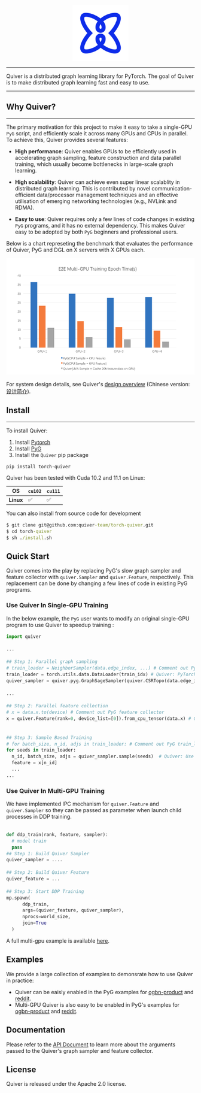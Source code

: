 [pypi-image]: https://badge.fury.io/py/torch-geometric.svg
[pypi-url]: https://pypi.org/project/torch-quiver/

<p align="center">
  <img height="150" src="docs/multi_medias/imgs/logo.png" />
</p>

--------------------------------------------------------------------------------

Quiver is a distributed graph learning library for PyTorch. The goal of Quiver is to make distributed graph learning fast and easy to use.

<!-- **Quiver** is a high-performance GNN training add-on which can fully utilize the hardware to achive the best GNN trainning performance. By integrating Quiver into your GNN training pipeline with **just serveral lines of code change**, you can enjoy **much better end-to-end performance** and **much better scalability with multi-gpus**, you can even achieve **super linear scalability** if your GPUs are connected with NVLink, Quiver will help you make full use of NVLink. -->

--------------------------------------------------------------------------------

## Why Quiver?

----
The primary motivation for this project to make it easy to take a single-GPU `PyG` script, and efficiently scale it across many GPUs and CPUs in parallel. To achieve this, Quiver provides several features:
<!-- 
If you are a GNN researcher or you are a `PyG`'s or `DGL`'s user and you are suffering from consuming too much time on graph sampling and feature collection when training your GNN models, then here are some reasons to try out Quiver for your GNN model trainning. -->

* **High performance**: Quiver enables GPUs to be efficiently used in accelerating graph sampling, feature construction and data parallel training, which usually become bottlenecks in large-scale graph learning.

* **High scalability**: Quiver can achieve even super linear scalablity in distributed graph learning. This is contributed by novel communication-efficient data/processor management techniques and an effective utilisation of emerging networking technologies (e.g., NVLink and RDMA).

<!-- * **Greate performance and scalibility**: Using CPU to do graph sample and feature collection not only leads to poor performance, but also leads to poor scalability because of CPU contention. Quiver, however, can achieve much better scalability and can even achieve `super linear scalibility` on machines equipped with NVLink. -->

* **Easy to use**: Quiver requires only a few lines of code changes in existing `PyG` programs, and it has no external dependency. This makes Quiver easy to be adopted by both `PyG` beginners and professional users.

<!-- * **Easy-to-use and unified API**:
Integrate Quiver into your training pipeline in `PyG` or `DGL` is just a matter of several lines of code change. We've also implemented IPC mechanism which makes it also a piece of cake to use Quiver to speedup your multi-gpu GNN model training (see the next section for a [quick tour](#quick-tour-for-new-users)).  -->

Below is a chart represeting the benchmark that evaluates the performance of Quiver, PyG and DGL on X servers with X GPUs each. 

![e2e_benchmark](docs/multi_medias/imgs/benchmark_e2e_performance.png)

For system design details, see Quiver's [design overview](docs/Introduction_en.md) (Chinese version: [设计简介](docs/Introduction_cn.md)).

## Install

----

To install Quiver:
  1. Install [Pytorch](https://pytorch.org/get-started/locally/)
  2. Install [PyG](https://github.com/pyg-team/pytorch_geometric)
  3. Install the `Quiver` pip package
```
pip install torch-quiver
```

Quiver has been tested with Cuda 10.2 and 11.1 on Linux:

|     OS        | `cu102` | `cu111` |
|-------------|---------|---------|
| **Linux**   | ✅      | ✅      |


You can also install from source code for development 

```cmd
$ git clone git@github.com:quiver-team/torch-quiver.git
$ cd torch-quiver
$ sh ./install.sh
```

## Quick Start

Quiver comes into the play by replacing PyG's slow graph sampler and feature collector with `quiver.Sampler` and `quiver.Feature`, respectively. This replacement can be done by changing a few lines of code in existing PyG programs. 

### Use Quiver In Single-GPU Training
In the below example, the `PyG` user wants to modify an original single-GPU program to use Quiver to speedup training :

```python
import quiver

...

## Step 1: Parallel graph sampling
# train_loader = NeighborSampler(data.edge_index, ...) # Comment out PyG sampler
train_loader = torch.utils.data.DataLoader(train_idx) # Quiver: PyTorch Dataloader
quiver_sampler = quiver.pyg.GraphSageSampler(quiver.CSRTopo(data.edge_index), sizes=[25, 10]) # Quiver: Graph sampler

...

## Step 2: Parallel feature collection
# x = data.x.to(device) # Comment out PyG feature collector
x = quiver.Feature(rank=0, device_list=[0]).from_cpu_tensor(data.x) # Quiver: Feature collector

  
## Step 3: Sample Based Training
# for batch_size, n_id, adjs in train_loader: # Comment out PyG train_loader
for seeds in train_loader:
  n_id, batch_size, adjs = quiver_sampler.sample(seeds)  # Quiver: Use Quiver's Sampler
  feature = x[n_id]
  ...
...

```
### Use Quiver In Multi-GPU Training

We have implemented IPC mechanism for `quiver.Feature` and `quiver.Sampler` so they can be passed as parameter when launch child processes in DDP training.

```python

def ddp_train(rank, feature, sampler):
  # model train
  pass
## Step 1: Build Quiver Sampler
quiver_sampler = ....

## Step 2: Build Quiver Feature
quiver_feature = ...

## Step 3: Start DDP Training 
mp.spawn(
      ddp_train, 
      args=(quiver_feature, quiver_sampler),
      nprocs=world_size,
      join=True
  )
```


A full multi-gpu example is available [here](examples/multi_gpu/pyg/ogb-products/dist_sampling_ogb_products_quiver.py).

<!-- You can check [our reddit example](examples/pyg/reddit_quiver.py) for details. -->

## Examples

We provide a large collection of examples to demonsrate how to use Quiver in practice:

- Quiver can be eaisly enabled in the PyG examples for [ogbn-product](examples/pyg/) and [reddit](examples/pyg/).
- Multi-GPU Quiver is also easy to be enabled in PyG's examples for [ogbn-product](examples/multi-gpu/pyg/ogb-products/) and [reddit](examples/multi-gpu/pyg/reddit/).

## Documentation

Please refer to the [API Document](docs/) to learn more about the arguments passed to the Quiver's graph sampler and feature collector.


## License

Quiver is released under the Apache 2.0 license. 

<!-- ## Architecture Overview
Key reasons behind Quiver's high performance are that it provides two key components: `quiver.Feature` and `quiver.Sampler`.

Quiver provide users with **UVA-Based**（Unified Virtual Addressing Based）graph sampling operator, supporting storing graph topology data in CPU memory and sampling the graph with GPU. In this way, we not only get performance benefits beyond CPU sampling, but can also process graphs whose size are too large to host in GPU memory. With UVA, Quiver achieves nearly **20x** sample performance compared with CPU doing graph sample. Besides `UVA mode`, Quiver also support `GPU` sampling mode which will host graph topology data all into GPU memory and will give you 40% ~ 50% performance benifit w.r.t `UVA` sample.

![uva_sample](docs/multi_medias/imgs/UVA-Sampler.png)


A training batch in GNN also consumed hundreds of MBs memory and move memory of this size across CPU memory or between CPU memory and GPU memory consumes hundreds of milliseconds.Quiver utilizes high throughput between page locked memory and GPU memory, high throughput of p2p memory access between different GPUs' memory when they are connected with NVLinks and high throughput of local GPU global memory access to achieve 4-10x higher feature collection throughput compared to conventional method(i.e. use CPU to do sparse feature collection and transfer data to GPU). It partitons data to local GPU memory, other GPUs's memory(if they connected to current GPU with NVLink) and CPU page locked memory. 

We also discovered that real graphs nodes' degree often obeys power-law distribution and nodes with high degree are more often to be accessed during training and sampling. `quiver.Feature` can also do some preprocess to ensure that hottest data are always in GPU's memory(local GPU's memory or other GPU's memory which can be p2p accessed) and this will furtherly improve feature collection performance during training.

![feature_collection](docs/multi_medias/imgs/single_device.png)

For system design details, you can read our (introduction)[docs/Introduction_en.md], we also provide chinese version: [中文版本系统介绍](docs/Introduction_cn.md) -->


<!-- ## Benchmarks

Here we show benchmark about graph sample, feature collection and end2end training. They are all tested on open dataset.

### Sample benchmark
Quiver's sampling can be configured to use UVA sampling (`mode='UVA'`) or GPU sampling(`mode='GPU'`), hosting the whole graph structure in CPU memory and GPU memory respectively.
We use **S**ampled **E**dges **P**er **S**econd (**SEPS**) as metrics to evaluate sample performance. **Without storing the graph on GPU, Quiver get 20x speedup on real datasets**.

![sample benchmark](docs/multi_medias/imgs/benchmark_img_sample.png)

### Feature collection benchmark

We constrain each GPU caching 20% of feature data. Quiver can achieve **10x throughput** on ogbn-product data compared to CPU feature collection.

![single_device](docs/multi_medias/imgs/benchmark_img_feature_single_device.png)

If your GPUs are connected with NVLink, Quiver can make full use of it and achieve **super linear throughput increase**. Our test machine has 2 GPUs connected with NVLink and we still constrain each GPU caching 20% percent of feature data(which means 40% feature data are cached on GPU with 2 GPUs), we achieve 4~5x total throughput increase with the second GPU comes in.

![p2p_access](docs/multi_medias/imgs/p2p_access.png)

![super_linear](docs/multi_medias/imgs/super_linear_feature_bench.png)

### End2End training benchmark

With high performance sampler and feature collection, Quiver not only achieve good performance with single GPU training, but also enjoys good scalability. We modify [PyGs official multi-gpu training example](https://github.com/pyg-team/pytorch_geometric/blob/master/examples/multi_gpu/distributed_sampling.py) to train `ogbn-product`([code file is here](example/multi_gpu/pyg/ogb-products)). By constraining each GPU to cache only 20% of feature data, we can achieve better scalability even compared with placing all of feature data in GPU in PyG. 

![e2e_benchmark](docs/multi_medias/imgs/benchmark_e2e_performance.png)

When training with multi-GPU and there are no NVLinks between these GPUs, Quiver will use `device_replicate` cache policy by default(you can refer to our [introduction](docs/Introductions_en.md) to learn more about this cache policy). If you have NVLinks, Quiver can make several GPUs share their GPU memory and cache more data to achieve higher feature collection throughput. Our test machine has 2 GPUs connected with NVLink and we still constrain each GPU caching 20% percent of feature data(which means 40% feature data are cached on GPU with 2 GPUs), we show our scalability results here:

![](docs/multi_medias/imgs/nvlink_e2e.png) -->



<!-- ## Note

If you notice anything unexpected, please open an [issue](https://github.com/quiver-team/torch-quiver/issues) and let us know.
If you have any questions or are missing a specific feature, feel free to discuss them with us.
We are motivated to constantly make Quiver even better. -->
